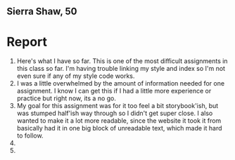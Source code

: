 ## Sierra Shaw, 50

# **Report**
1. Here's what I have so far. This is one of the most difficult assignments in this class so far. I'm having trouble linking my style and index so I'm not even sure if any of my style code works.
2. I was a little overwhelmed by the amount of information needed for one assignment. I know I can get this if I had a little more experience or practice but right now, its a no go.
3. My goal for this assignment was for it too feel a bit storybook'ish, but was stumped half'ish way through so I didn't get super close. I also wanted to make it a lot more readable, since the website it took it from basically had it in one big block of unreadable text, which made it hard to follow.
4.
5.
